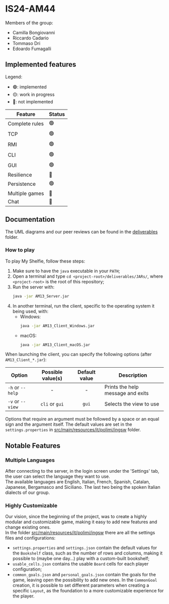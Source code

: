 # IS24-AM44

Members of the group:

- Camilla Bongiovanni
- Riccardo Cadario
- Tommaso Dri
- Edoardo Fumagalli

## Implemented features

Legend:

- 🟢: implemented
- 🟡: work in progress
- 🔴: not implemented

| Feature        | Status |
|----------------|--------|
| Complete rules | 🟢     |
| TCP            | 🟢     |
| RMI            | 🟢     |
| CLI            | 🟢     |
| GUI            | 🟢     |
| Resilience     | 🔴     |
| Persistence    | 🟢     |
| Multiple games | 🔴     |
| Chat           | 🔴     |

## Documentation

The UML diagrams and our peer reviews can be found in the [deliverables](deliverables) folder.

### How to play

To play My Shelfie, follow these steps:

1. Make sure to have the `java` executable in your `PATH`;
2. Open a terminal and type `cd <project-root>/deliverables/JARs/`, where `<project-root>` is the root of this
   repository;
3. Run the server with:
    ```bash
    java -jar AM13_Server.jar
    ```
4. In another terminal, run the client, specific to the operating system it being used, with:
    - Windows:
        ```bash
        java -jar AM13_Client_Windows.jar
        ```
    - macOS:
       ```bash
       java -jar AM13_Client_macOS.jar
        ```

When launching the client, you can specify the following options (after `AM13_Client_*.jar`):

| Option           | Possible value(s) | Default value | Description                       |
|------------------|:-----------------:|:-------------:|-----------------------------------|
| `-h` or `--help` |         -         |       -       | Prints the help message and exits |
| `-v` or `--view` |  `cli` or `gui`   |     `gui`     | Selects the view to use           |

Options that require an argument must be followed by a space or an equal sign and the argument itself.
The default values are set in the `settings.properties`
in [src/main/resources/it/polimi/ingsw](src/main/resources/it/polimi/ingsw) folder.

## Notable Features

### Multiple Languages

After connecting to the server, in the login screen under the 'Settings' tab, the user can select the language they want
to use.\
The available languages are English, Italian, French, Spanish, Catalan, Japanese, Bergamasco and Siciliano.
The last two being the spoken Italian dialects of our group.

### Highly Customizable

Our vision, since the beginning of the project, was to create a highly modular and customizable game, making it easy to
add new features and change existing ones.\
In the folder [src/main/resources/it/polimi/ingsw](src/main/resources/it/polimi/ingsw) there are all the settings files
and configurations:

- `settings.properties` and `settings.json` contain the default values for the `Bookshelf` class, such as the number of
  rows and columns, making it possible to (maybe one day…) play with a custom-built bookshelf;
- `usable_cells.json` contains the usable `Board` cells for each player configuration;
- `common_goals.json` and `personal_goals.json` contain the goals for the game, leaving open the possibility to add new
  ones.
  In the `CommonGoal` creation, it is possible to set different parameters when creating a specific `Layout`, as the
  foundation to a more customizable experience for the player.
